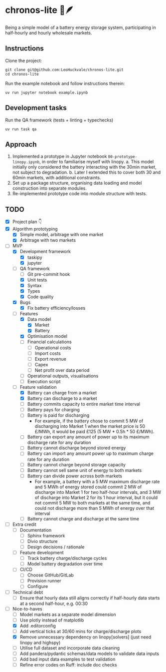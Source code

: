 # chronos-lite 🔋🪶

Being a simple model of a battery energy storage system, participating in half-hourly and hourly wholesale markets.

## Instructions

Clone the project:

```
git clone git@github.com:LeoHuckvale/chronos-lite.git
cd chronos-lite
```

Run the example notebook and follow instructions therein:

```
uv run jupyter notebook example.ipynb
```

## Development tasks

Run the QA framework (tests + linting + typechecks)

```
uv run task qa
```

## Approach

1. Implemented a prototype in Jupyter notebook `00-prototype-linopy.ipynb`, in order to familiarise myself with linopy.
    a. This model initially only considered the battery interacting with the 30min market, not subject to degradation.
    b. Later I extended this to cover both 30 and 60min markets, with additional constraints.
2. Set up a package structure, organising data loading and model construction into separate modules.
3. Re-implemented prototype code into module structure with tests.

## TODO

- [x] Project plan 👇
- [x] Algorithm prototyping
    - [x] Simple model, arbitrage with one market
    - [x] Arbitrage with two markets
- [ ] MVP
    - [x] Development framework
        - [x] taskipy
        - [x] jupyter
    - [ ] QA framework
        - [ ] Git pre-commit hook
        - [x] Unit tests
        - [x] Syntax
        - [x] Types
        - [x] Code quality
    - [x] Bugs
        - [x] Fix battery efficiency/losses
    - [ ] Features
        - [x] Data model
            - [x] Market
            - [x] Battery
        - [x] Optimisation model
        - [ ] Financial calculations
            - [ ] Operational costs
            - [ ] Import costs
            - [ ] Export revenue
            - [ ] Capex
            - [ ] Net profit over data period
        - [ ] Operational outputs, visualisations
        - [ ] Execution script
    - [ ] Feature validation
        - [x] Battery can charge from a market
        - [x] Battery can discharge to a market
        - [ ] Battery commits capacity to entire market time interval
        - [ ] Battery pays for charging
        - [ ] Battery is paid for discharging
            - For example, if the battery chose to commit 5 MW of discharging into Market 1 when the market price is
                50 £/MWh, it would be paid £125 (5 MW * 0.5h * 50 £/MWh).
        - [ ] Battery can export any amount of power up to its maximum discharge rate for any duration
        - [ ] Battery cannot discharge beyond stored energy
        - [ ] Battery can import any amount power up to maximum charge rate for any duration
        - [ ] Battery cannot charge beyond storage capacity
        - [ ] Battery cannot sell same unit of energy to both markets
        - [ ] Battery can divide power across both markets
            - For example, a battery with a 5 MW maximum discharge rate and 5 MWh of energy stored
                could commit 2 MW of discharge into Market 1 for two half-hour intervals, and 3 MW of
                discharge into Market 2 for its 1 hour interval, but it could not commit 5 MW to both markets at
                the same time, and could not discharge more than 5 MWh of energy over that interval
        - [ ] Battery cannot charge and discharge at the same time
- [ ] Extra credit
    - [ ] Documentation
        - [ ] Sphinx framework
        - [ ] Divio structure
        - [ ] Design decisions / rationale
    - [ ] Feature development
        - [ ] Track battery charge/discharge cycles
        - [ ] Model battery degradation over time
    - [ ] CI/CD
        - [ ] Choose GitHub/GitLab
        - [ ] Provision runner
        - [ ] Configure
- [ ] Technical debt
  - [ ] Ensure that hourly data still aligns correctly if half-hourly data starts at a second half-hour, e.g. 00:30
- [ ] Nice-to-haves
    - [ ] Model markets as a separate model dimension
    - [ ] Use plotly instead of matplotlib
    - [x] Add .editorconfig
    - [ ] Add vertical ticks at 30/60 mins for charge/discharge plots
    - [x] Remove unnecessary dependency on linopy[solvers] (just need linopy and highspy)
    - [ ] Utilise full dataset and incorporate data cleaning
    - [ ] Add pandera/pydantic schemas/data models to validate data inputs
    - [ ] Add bad input data examples to test validation
    - [ ] Refine error codes on Ruff: include doc checks
